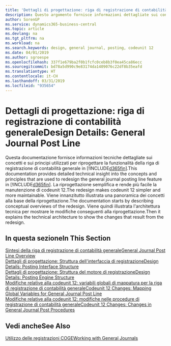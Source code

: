 ```yaml
---
title: 'Dettagli di progettazione: riga di registrazione di contabilità generale | Microsoft Docs'
description: Questo argomento fornisce informazioni dettagliate sui concetti e sui principi utilizzati per riprogettare la funzionalità della riga di registrazione di contabilità generale in Business Central.
author: SorenGP
ms.service: dynamics365-business-central
ms.topic: article
ms.devlang: na
ms.tgt_pltfrm: na
ms.workload: na
ms.search.keywords: design, general journal, posting, codeunit 12
ms.date: 04/01/2019
ms.author: sgroespe
ms.openlocfilehash: 337f1e679ba2f0b1fcfc0ceb8b3f0ea45ca86ecc
ms.sourcegitcommit: bd78a5d990c9e83174da1409076c22df8b35eafd
ms.translationtype: HT
ms.contentlocale: it-CH
ms.lasthandoff: 03/31/2019
ms.locfileid: "935654"
---
```

# <a name="design-details-general-journal-post-line"></a><span data-ttu-id="216fb-103">Dettagli di progettazione: riga di registrazione di contabilità generale</span><span class="sxs-lookup"><span data-stu-id="216fb-103">Design Details: General Journal Post Line</span></span>
<span data-ttu-id="216fb-104">Questa documentazione fornisce informazioni tecniche dettagliate sui concetti e sui principi utilizzati per riprogettare la funzionalità della riga di registrazione di contabilità generale in [!INCLUDE[d365fin](includes/d365fin_md.md)].</span><span class="sxs-lookup"><span data-stu-id="216fb-104">This documentation provides detailed technical insight into the concepts and principles that are used to redesign the general journal posting line feature in [!INCLUDE[d365fin](includes/d365fin_md.md)].</span></span> <span data-ttu-id="216fb-105">La riprogettazione semplifica e rende più facile la manutenzione di codeunit 12.</span><span class="sxs-lookup"><span data-stu-id="216fb-105">The redesign makes codeunit 12 simpler and more maintainable.</span></span> <span data-ttu-id="216fb-106">Viene innanzitutto illustrata una panoramica dei concetti alla base della riprogettazione.</span><span class="sxs-lookup"><span data-stu-id="216fb-106">The documentation starts by describing conceptual overviews of the redesign.</span></span> <span data-ttu-id="216fb-107">Viene quindi illustrata l'architettura tecnica per mostrare le modifiche conseguenti alla riprogettazione.</span><span class="sxs-lookup"><span data-stu-id="216fb-107">Then it explains the technical architecture to show the changes that result from the redesign.</span></span>  

## <a name="in-this-section"></a><span data-ttu-id="216fb-108">In questa sezione</span><span class="sxs-lookup"><span data-stu-id="216fb-108">In This Section</span></span>  
[<span data-ttu-id="216fb-109">Sintesi della riga di registrazione di contabilità generale</span><span class="sxs-lookup"><span data-stu-id="216fb-109">General Journal Post Line Overview</span></span>](design-details-general-journal-post-line-overview.md)  
[<span data-ttu-id="216fb-110">Dettagli di progettazione: Struttura dell'interfaccia di registrazione</span><span class="sxs-lookup"><span data-stu-id="216fb-110">Design Details: Posting Interface Structure</span></span>](design-details-posting-interface-structure.md)  
[<span data-ttu-id="216fb-111">Dettagli di progettazione: Struttura del motore di registrazione</span><span class="sxs-lookup"><span data-stu-id="216fb-111">Design Details: Posting Engine Structure</span></span>](design-details-posting-engine-structure.md)  
[<span data-ttu-id="216fb-112">Modifiche relative alla codeunit 12: variabili globali di mappatura per la riga di registrazione di contabilità generale</span><span class="sxs-lookup"><span data-stu-id="216fb-112">Codeunit 12 Changes: Mapping Global Variables for General Journal Post Line</span></span>](design-details-codeunit-12-changes-mapping-global-variables-for-general-journal-post-line.md)  
[<span data-ttu-id="216fb-113">Modifiche relative alla codeunit 12: modifiche nelle procedure di registrazione di contabilità generale</span><span class="sxs-lookup"><span data-stu-id="216fb-113">Codeunit 12 Changes: Changes in General Journal Post Procedures</span></span>](design-details-codeunit-12-changes-changes-in-general-journal-post-procedures.md)  

## <a name="see-also"></a><span data-ttu-id="216fb-114">Vedi anche</span><span class="sxs-lookup"><span data-stu-id="216fb-114">See Also</span></span>  
[<span data-ttu-id="216fb-115">Utilizzo delle registrazioni COGE</span><span class="sxs-lookup"><span data-stu-id="216fb-115">Working with General Journals</span></span>](ui-work-general-journals.md)
